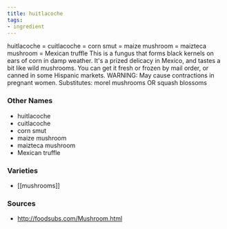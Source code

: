 ```yaml
---
title: huitlacoche
tags:
- ingredient
---
```

huitlacoche = cuitlacoche = corn smut = maize mushroom = maizteca mushroom = Mexican truffle This is a fungus that forms black kernels on ears of corn in damp weather. It's a prized delicacy in Mexico, and tastes a bit like wild mushrooms. You can get it fresh or frozen by mail order, or canned in some Hispanic markets. WARNING: May cause contractions in pregnant women. Substitutes: morel mushrooms OR squash blossoms

### Other Names

* huitlacoche
* cuitlacoche
* corn smut
* maize mushroom
* maizteca mushroom
* Mexican truffle

### Varieties

* [[mushrooms]]

### Sources
* http://foodsubs.com/Mushroom.html
